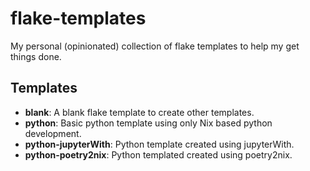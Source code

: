 # flake-templates

My personal (opinionated) collection of flake templates to help my get things done.

## Templates

- **blank**: A blank flake template to create other templates.
- **python**: Basic python template using only Nix based python development.
- **python-jupyterWith**: Python template created using jupyterWith.
- **python-poetry2nix**: Python templated created using poetry2nix.
